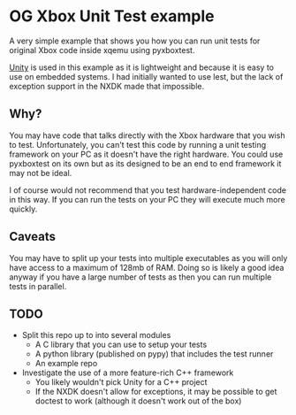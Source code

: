# OG Xbox Unit Test example
A very simple example that shows you how you can run unit tests for original Xbox code inside xqemu using pyxboxtest.

[Unity](https://github.com/ThrowTheSwitch/Unity) is used in this example as it is lightweight and because it is easy to use on embedded systems.
I had initially wanted to use lest, but the lack of exception support in the NXDK made that impossible.

## Why?
You may have code that talks directly with the Xbox hardware that you wish to test.
Unfortunately, you can't test this code by running a unit testing framework on your PC as it doesn't have the right hardware.
You could use pyxboxtest on its own but as its designed to be an end to end framework it may not be ideal.

I of course would not recommend that you test hardware-independent code in this way. If you can run the tests on your PC they will execute much more quickly.

## Caveats
You may have to split up your tests into multiple executables as you will only have access to a maximum of 128mb of RAM.
Doing so is likely a good idea anyway if you have a large number of tests as then you can run multiple tests in parallel.

## TODO
- Split this repo up to into several modules
    - A C library that you can use to setup your tests
    - A python library (published on pypy) that includes the test runner
    - An example repo
- Investigate the use of a more feature-rich C++ framework
    - You likely wouldn't pick Unity for a C++ project
    - If the NXDK doesn't allow for exceptions, it may be possible to get doctest to work (although it doesn't work out of the box)